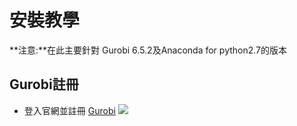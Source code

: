 # 安裝教學
**注意:**在此主要針對 Gurobi 6.5.2及Anaconda for python2.7的版本
## Gurobi註冊
* 登入官網並註冊
[Gurobi](https://www.gurobi.com/index)
![](https://github.com/wurmen/Gurobi-Python/blob/master/%E5%AE%89%E8%A3%9D%E4%B8%A6%E8%A8%BB%E5%86%8A.png)

